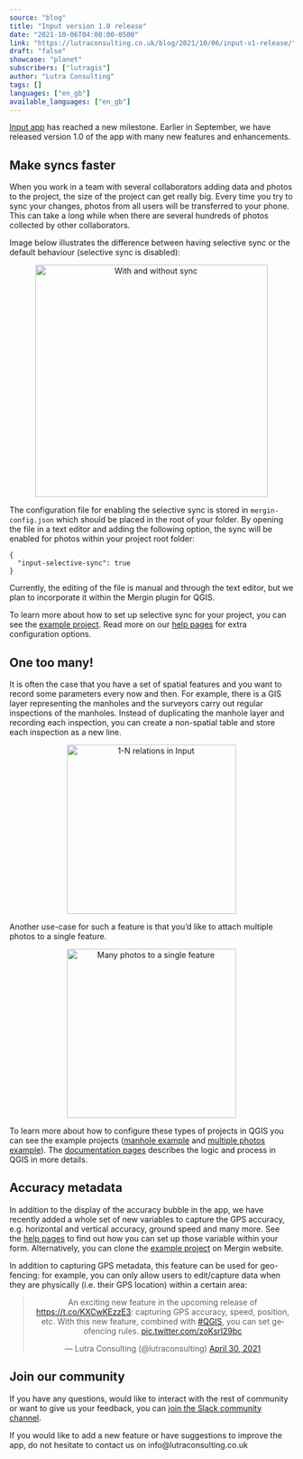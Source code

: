 ```yaml
---
source: "blog"
title: "Input version 1.0 release"
date: "2021-10-06T04:00:00-0500"
link: "https://lutraconsulting.co.uk/blog/2021/10/06/input-v1-release/"
draft: "false"
showcase: "planet"
subscribers: ["lutragis"]
author: "Lutra Consulting"
tags: []
languages: ["en_gb"]
available_languages: ["en_gb"]
---
```


<p><a href="https://merginmaps.com">Input app</a> has reached a new milestone. Earlier in September, we have released version 1.0 of the app with many new features and enhancements.</p>

<!-- more -->

<h2 id="make-syncs-faster">Make syncs faster</h2>
<p>When you work in a team with several collaborators adding data and photos to the project, the size of the project can get really big. Every time you try to sync your changes, photos from all users will be transferred to your phone. This can take a long while when there are several hundreds of photos collected by other collaborators.</p>

<p>Image below illustrates the difference between having selective sync or the default behaviour (selective sync is disabled):</p>

<center>
<img alt="With and without sync" src="https://lutraconsulting.co.uk/img/posts/selective-sync.png" title="GSOC &amp; OSGeo" width="412" />
</center>

<p>The configuration file for enabling the selective sync is stored in <code class="highlighter-rouge">mergin-config.json</code> which should be placed in the root of your folder. By opening the file in a text editor and adding the following option, the sync will be enabled for photos within your project root folder:</p>

<p><code class="highlighter-rouge">{
  "input-selective-sync": true
}</code></p>

<p>Currently, the editing of the file is manual and through the text editor, but we plan to incorporate it within the Mergin plugin for QGIS.</p>

<p>To learn more about how to set up selective sync for your project, you can see the <a href="https://merginmaps.com/projects/documentation/selective-sync">example project</a>. Read more on our <a href="https://merginmaps.com/docs/howto/project/selective_sync">help pages</a> for extra configuration options.</p>

<h2 id="one-too-many">One too many!</h2>
<p>It is often the case that you have a set of spatial features and you want to record some parameters every now and then. For example, there is a GIS layer representing the manholes and the surveyors carry out regular inspections of the manholes. Instead of duplicating the manhole layer and recording each inspection, you can create a non-spatial table and store each inspection as a new line.</p>

<center>
<img alt="1-N relations in Input" src="https://lutraconsulting.co.uk/img/posts/input_forms_one-to-many.png" title="GSOC &amp; OSGeo" width="300" />
</center>

<p>Another use-case for such a feature is that you’d like to attach multiple photos to a single feature.</p>

<center>
<img alt="Many photos to a single feature" src="https://lutraconsulting.co.uk/img/posts/input_forms_many-photos.png" title="GSOC &amp; OSGeo" width="300" />
</center>

<p>To learn more about how to configure these types of projects in QGIS you can see the example projects (<a href="https://merginmaps.com/projects/documentation/forms_one-to-many-relations">manhole example</a> and <a href="https://merginmaps.com/projects/documentation/forms_multiple_photos">multiple photos example</a>). The <a href="https://merginmaps.com/docs/howto/project/settingup_forms">documentation pages</a> describes the logic and process in QGIS in more details.</p>

<h2 id="accuracy-metadata">Accuracy metadata</h2>

<p>In addition to the display of the accuracy bubble in the app, we have recently added a whole set of new variables to capture the GPS accuracy, e.g. horizontal and vertical accuracy, ground speed and many more. See the <a href="https://merginmaps.com/docs/howto/position_variables">help pages</a> to find out how you can set up those variable within your form. Alternatively, you can clone the <a href="https://merginmaps.com/projects/input-testing/tc05_position_variables">example project</a> on Mergin website.</p>

<p>In addition to capturing GPS metadata, this feature can be used for geo-fencing: for example, you can only allow users to edit/capture data when they are physically (i.e. their GPS location) within a certain area:</p>

<center>
<blockquote class="twitter-tweet"><p dir="ltr" lang="en">An exciting new feature in the upcoming release of <a href="https://t.co/KXCwKEzzE3">https://t.co/KXCwKEzzE3</a>: capturing GPS accuracy, speed, position, etc. With this new feature, combined with <a href="https://twitter.com/hashtag/QGIS?src=hash&amp;ref_src=twsrc%5Etfw">#QGIS</a>, you can set geofencing rules. <a href="https://t.co/zoKsrI29bc">pic.twitter.com/zoKsrI29bc</a></p>&mdash; Lutra Consulting (@lutraconsulting) <a href="https://twitter.com/lutraconsulting/status/1388030561298665472?ref_src=twsrc%5Etfw">April 30, 2021</a></blockquote> 
</center>

<h2 id="join-our-community">Join our community</h2>

<p>If you have any questions, would like to interact with the rest of community or want to give us your feedback, you can <a href="https://merginmaps.com/community/join">join the Slack community channel</a>.</p>

<p>If you would like to add a new feature  or have suggestions to improve the app, do not hesitate to contact us on info@lutraconsulting.co.uk</p>
